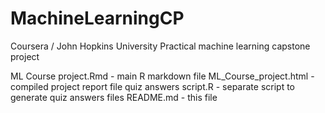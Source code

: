 # MachineLearningCP
Coursera / John Hopkins University Practical machine learning capstone project

ML Course project.Rmd  - main R markdown file
ML_Course_project.html - compiled project report file
quiz answers script.R - separate script to generate quiz answers files
README.md - this file